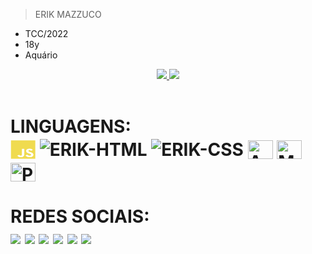  >ERIK MAZZUCO
- TCC/2022
- 18y
- Aquário
<div align="center">
  <a href="https://github.com/ErikMazzuco">
  <img height="120em" src="https://github-readme-stats.vercel.app/api?username=ErikMazzuco&show_icons=true&theme=dark&include_all_commits=true&count_private=true"/>
  <img height="120em" src="https://github-readme-stats.vercel.app/api/top-langs/?username=ErikMazzuco&layout=compact&langs_count=7&theme=dark"/>
</a> 
</div>
<div style="display: inline_block"><br>
<h1 title="SOMENTE BÁSICO">LINGUAGENS: </br>
<img align="center" title="JAVA SCRIPT" alt="ERIK-Js" height="30" width="40" src="https://raw.githubusercontent.com/devicons/devicon/master/icons/javascript/javascript-plain.svg">
  <img align="center" title="HTML5"alt="ERIK-HTML" height="30" width="40" src="https://cdn.jsdelivr.net/gh/devicons/devicon/icons/html5/html5-plain.svg">
  <img align="center" title="CSS" alt="ERIK-CSS" height="30" width="40" src="https://cdn.jsdelivr.net/gh/devicons/devicon/icons/css3/css3-plain.svg">
  <img align="center" title="ANDROID" height="30" width="40" src="https://cdn.jsdelivr.net/gh/devicons/devicon/icons/android/android-plain.svg" />
  <img align="center" title="MYSQL" height="30" width="40"src="https://cdn.jsdelivr.net/gh/devicons/devicon/icons/mysql/mysql-original.svg" />
   <img align="center" title="PHP" height="30" width="40" src="https://cdn.jsdelivr.net/gh/devicons/devicon/icons/php/php-plain.svg" />                          
</div></h1>           
 <h1>REDES SOCIAIS:</br>
<div>
  <a href="https://www.youtube.com/channel/UCDiZI8C5fvnYtiht-28jvkQ" target="_blank"><img src="https://img.shields.io/badge/YouTube-FF0000? style=&logo=youtube&logoColor=white"target="_blank"></a>
 <a href="https://www.instagram.com/erikmazzuco/"target="_blank"><img src="https://img.shields.io/badge/-Instagram-%23E4405F?style=&logo=instagram&logoColor=white" target="_blank"></a>
<a href="https://www.twitch.tv/erikmazzuco"target="_blank"><img src="https://img.shields.io/badge/Twitch-9146FF?style=&logo=twitch&logoColor=white" target="_blank"></a>
<a href="https://discordapp.com/users/ErikMazzuco#2437" target="_blank"><img src="https://img.shields.io/badge/Discord-7289DA?style=for-the- badge&logo=discord&logoColor=white"target="_blank"></a>
  <a href ="erikmazzucomatheus789@gmail.com"><img src="https://img.shields.io/badge/-Gmail-%23333?style=&logo=gmail&logoColor=white"destino="_blank"></a>
  <a href="https://www.linkedin.com/in/erik-matheus-588819205/"target="_blank"><img src="https://img.shields.io/badge/-LinkedIn-%230077B5?style=for-the- badge&logo=linkedin&logoColor=white"target="_blank"></a>
</div></h1>
